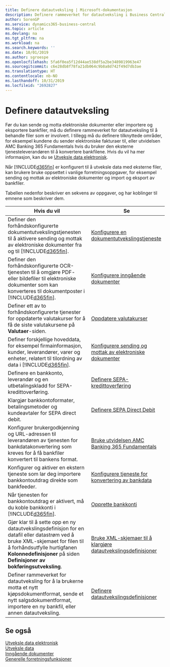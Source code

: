 ```yaml
---
title: Definere datautveksling | Microsoft-dokumentasjon
description: Definere rammeverket for datautveksling i Business Central.
author: SorenGP
ms.service: dynamics365-business-central
ms.topic: article
ms.devlang: na
ms.tgt_pltfrm: na
ms.workload: na
ms.search.keywords: ''
ms.date: 10/01/2019
ms.author: sgroespe
ms.openlocfilehash: 5fa6f0ea5f12d44ae538df5a2be3489819963e47
ms.sourcegitcommit: c6e28db8f78fa21db064c9b8a8d742f49d7db3ae
ms.translationtype: HT
ms.contentlocale: nb-NO
ms.lasthandoff: 10/31/2019
ms.locfileid: "2692827"
---
```

# <a name="setting-up-data-exchange"></a>Definere datautveksling
Før du kan sende og motta elektroniske dokumenter eller importere og eksportere bankfiler, må du definere rammeverket for datautveksling til å behandle filer som er involvert. I tillegg må du definere tilknyttede områder, for eksempel kundene du sender elektroniske fakturaer til, eller utvidelsen AMC Banking 365 Fundamentals hvis du bruker den eksterne tjenesteleverandøren til å konvertere bankfilene. Hvis du vil ha mer informasjon, kan du se [Utveksle data elektronisk](across-data-exchange.md).  

 Når [!INCLUDE[d365fin](includes/d365fin_md.md)] er konfigurert til å utveksle data med eksterne filer, kan brukere bruke oppsettet i vanlige forretningsoppgaver, for eksempel sending og mottak av elektroniske dokumenter og import og eksport av bankfiler.  

 Tabellen nedenfor beskriver en sekvens av oppgaver, og har koblinger til emnene som beskriver dem.  

|**Hvis du vil**|**Se**|  
|------------|-------------|  
|Definer den forhåndskonfigurerte dokumentutvekslingstjenesten til å aktivere sending og mottak av elektroniske dokumenter fra og til [!INCLUDE[d365fin](includes/d365fin_md.md)].|[Konfigurere en dokumentutvekslingstjeneste](across-how-to-set-up-a-document-exchange-service.md)|  
|Definer den forhåndskonfigurerte OCR-tjenesten til å omgjøre PDF- eller bildefiler til elektroniske dokumenter som kan konverteres til dokumentposter i [!INCLUDE[d365fin](includes/d365fin_md.md)].|[Konfigurere inngående dokumenter](across-how-setup-income-documents.md)|  
|Definer ett av to forhåndskonfigurerte tjenester for oppdaterte valutakurser for å få de siste valutakursene på **Valutaer**-siden.|[Oppdatere valutakurser](finance-how-update-currencies.md)|  
|Definer forskjellige hoveddata, for eksempel firmainformasjon, kunder, leverandører, varer og enheter, relatert til tilordning av data i [!INCLUDE[d365fin](includes/d365fin_md.md)].|[Konfigurere sending og mottak av elektroniske dokumenter](across-how-to-set-up-electronic-document-sending-and-receiving.md)|  
|Definere en bankkonto, leverandør og en utbetalingskladd for SEPA-kredittoverføring.|[Definere SEPA-kredittoverføring](finance-how-to-set-up-sepa-credit-transfer.md)|  
|Klargjør bankkontoformater, betalingsmetoder og kundeavtaler for SEPA direct debit.|[Definere SEPA Direct Debit](finance-how-to-set-up-sepa-direct-debit.md)|  
|Konfigurer brukergodkjenning og URL-adressen til leverandøren av tjenesten for bankdatakonvertering som kreves for å få bankfiler konvertert til bankens format.|[Bruke utvidelsen AMC Banking 365 Fundamentals](ui-extensions-amc-banking.md)|  
|Konfigurer og aktiver en ekstern tjeneste som lar deg importere bankkontoutdrag direkte som bankfeeder.|[Konfigurere tjeneste for konvertering av bankdata](bank-how-setup-bank-statement-service.md)|  
|Når tjenesten for bankkontoutdrag er aktivert, må du koble bankkonti i [!INCLUDE[d365fin](includes/d365fin_md.md)].|[Opprette bankkonti](bank-how-setup-bank-accounts.md)|  
|Gjør klar til å sette opp en ny datautvekslingsdefinisjon for en datafil eller datastrøm ved å bruke XML-skjemaet for filen til å forhåndsutfylle hurtigfanen **Kolonnedefinisjoner** på siden **Definisjoner av bokføringsutveksling**.|[Bruke XML-skjemaer til å klargjøre datautvekslingsdefinisjoner](across-how-to-use-xml-schemas-to-prepare-data-exchange-definitions.md)|  
|Definer rammeverket for datautveksling for å la brukerne motta et nytt kjøpsdokumentformat, sende et nytt salgsdokumentformat, importere en ny bankfil, eller annen datautveksling.|[Definere datautvekslingsdefinisjoner](across-how-to-set-up-data-exchange-definitions.md)|  

## <a name="see-also"></a>Se også  
[Utveksle data elektronisk](across-data-exchange.md)  
[Utveksle data](across-exchange-data.md)   
[Inngående dokumenter](across-income-documents.md)  
[Generelle forretningsfunksjoner](ui-across-business-areas.md)  
